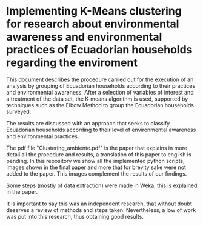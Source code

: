 <h1>Implementing K-Means clustering for research about environmental awareness and environmental practices of Ecuadorian households regarding the enviroment</h1>

This document describes the procedure carried out for the execution of an analysis by grouping of Ecuadorian households according to their practices and environmental awareness. After a selection of variables of interest and a treatment of the data set, the K-means algorithm is used, supported by techniques such as the Elbow Method to group the Ecuadorian households surveyed. 

The results are discussed with an approach that seeks to classify Ecuadorian households according to their level of environmental awareness and environmental practices.

The pdf file "Clustering_ambiente.pdf" is the paper that explains in more detail all the procedure and results, a translation of this paper to english is pending.
In this repository we show all the implemented python scripts, images shown in the final paper and more that for brevity sake were not added to the paper. This images complement the results of our findings.

Some steps (mostly of data extraction) were made in Weka, this is explained in the paper.


It is important to say this was an independent research, that without doubt deserves a review of methods and steps taken. Nevertheless, a low of work was put into this research, thus obtaining good results.
